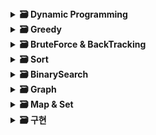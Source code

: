 <details>
  <summary>
    <STRONG>
     🗃 Dynamic Programming
    </STRONG>
  </summary>
     <br/>
  <div markdown="1">
  2021, 백준 : [1463 1로 만들기] (https://www.acmicpc.net/problem/1463) 🥈3 </br>
  2021, 백준 : [1757 달려달려] (https://www.acmicpc.net/problem/1757) 🥇4 </br>
  2021, 백준 : [2748 피보나치수 2] (https://www.acmicpc.net/problem/2748) 🥉1 </br>
  2021, 백준 : [15988 1,2,3 더하기 3] (https://www.acmicpc.net/problem/15988) 🥈2 </br>
  2021, 백준 : [20500 Ezreal 여눈부터 가네 ㅈㅈ] (https://www.acmicpc.net/problem/20500) 🥇5 </br>
  01/27, 백준 : [9095 1,2,3 더하기] (https://www.acmicpc.net/problem/9095) 🥈3 </br>
  2/15, 백준 : [11048 이동하기](https://www.acmicpc.net/problem/11048) 🥈1 </br> 

  </div>
 </details>
 
 <details>
  <summary>
    <STRONG>
     🗃 Greedy
    </STRONG>
  </summary>
     <br/>
  <div markdown="1">
  2021, 백준 : [1913 달팽이] (https://www.acmicpc.net/problem/1913) 🥈4 </br>
  2021, 백준 : [2847 게임을 만든 동준이] (https://www.acmicpc.net/problem/2847)🥈4 </br>
  2021, 백준 : [14659 한조서열정리하고옴ㅋㅋ] (https://www.acmicpc.net/problem/14659) 🥉2 </br>
  2021, 백준 : [16206 롤케이크] (https://www.acmicpc.net/problem/16206)🥈1 </br>
  2021, 백준 : [20044 Project Teams] (https://www.acmicpc.net/problem/20044) 🥈4 </br>
  2/4, 백준 : [11399 ATM](https://www.acmicpc.net/problem/11399) 🥈3 </br>
  2/17, 백준 알고리즘 : [16953 A->B](https://www.acmicpc.net/problem/16953)  </br> 
  2/28, 백준 : [1026 보물] (https://www.acmicpc.net/problem/1026)  </br>
  3/1, 백준 : [11501 주석] (https://www.acmicpc.net/problem/11501)  </br>
  3/2, 백준 : [1120번 문자열] (https://www.acmicpc.net/problem/1120) </br>
  3/3, 백준 : [11497 통나무 건너뛰기] (https://www.acmicpc.net/problem/11497)  </br>
  3/4, 백준 : [12904 A와 B] (https://www.acmicpc.net/problem/12904)  </br> 
  3/7, 백준 : [19621 회의실 배정 2] (https://www.acmicpc.net/problem/19621)  </br>
  3/8, 백준 : [1182번 부분수열의 합] (https://www.acmicpc.net/problem/1182) </br>
  3/10, 백준 : [11722 가장 긴 감소하는 부분 수열] (https://www.acmicpc.net/problem/11722) </br>
  3/11, 백준 : [9663번 N Queen] (https://www.acmicpc.net/problem/9663) </br>

  </div>
 </details>
 
 
 <details>
  <summary>
    <STRONG>
     🗃 BruteForce & BackTracking
    </STRONG>
  </summary>
     <br/>
  2021, 백준 : [2231 분해합] (https://www.acmicpc.net/problem/2231) 🥉2 </br>
  2021, 백준 : [1018 체스판 다시 칠하기] (https://www.acmicpc.net/problem/1018) 🥈5</br>
  2021, 백준 : [15649 N과M(1)] (https://www.acmicpc.net/problem/15649) 🥈3  </br>
  2021, 백준 : [15650 N과M(2)] (https://www.acmicpc.net/problem/15650) 🥈3 </br>
  2021, 백준 : [9663 N-Queen] (https://www.acmicpc.net/problem/9663) 🥇5 </br>
  2/8, 백준 : [14888 연산자 끼워넣기] (https://www.acmicpc.net/problem/14888) 🥈1  </br>
  </div>
 </details>
 
 <details>
  <summary>
    <STRONG>
     🗃 Sort
    </STRONG>
  </summary>
     <br/>
  1/25, 백준 : [10825_국영수](https://www.acmicpc.net/problem/10825) 🥈4 </br>
  2/11, 백준 알고리즘 : [2470 두 용액](https://www.acmicpc.net/problem/2470)   </br>
  
  </div>
 </details>
 
  <details>
  <summary>
    <STRONG>
     🗃 BinarySearch
    </STRONG>
  </summary>
     <br/>
  2021, 백준 : [1920 수찾기] (https://www.acmicpc.net/problem/1920)🥈4  </br>
  2021, 백준 : [2805 나무 자르기] (https://www.acmicpc.net/problem/2805)🥈3 </br>
  2021, 백준 : [3079 입국심사] (https://www.acmicpc.net/problem/3079)🥈1 </br>
  2021, 백준 : [16401 과자 나눠주기] (https://www.acmicpc.net/problem/16401)🥈3 </br>
  1/26, 백준 : [7795_먹을 것인가 먹힐 것인가] (https://www.acmicpc.net/problem/7795) 🥈3 </br>
  </div>
 </details>
 
 <details>
  <summary>
    <STRONG>
     🗃 Graph
    </STRONG>
  </summary>
     <br/>
  2/3, 백준 : [11725 트리의 부모 찾기] (https://www.acmicpc.net/problem/11725) </br>
  2/9, 백준 : [1446 지름길](https://www.acmicpc.net/problem/1446)    </br>
  2/16, 백준 알고리즘 : [7576 토마토](https://www.acmicpc.net/problem/7576)    </br> 
  2/21, 백준 : [1260 DFS와 BFS](https://www.acmicpc.net/problem/1260) </br>
  2/22, 백준 : [9205 맥주 마시면서 걸어가기](https://www.acmicpc.net/problem/9205)   </br>
  2/23, 백준 : [1303 전투](https://www.acmicpc.net/problem/1303)   </br>
  2/24, 백준 : [2573 빙산](https://www.acmicpc.net/problem/2573)     </br>
  2/25, 백준 : [2206 벽 부수고 이동하기](https://www.acmicpc.net/problem/2206)  </br> 
  </div>
 </details>
 
 <details>
  <summary>
    <STRONG>
     🗃 Map & Set
    </STRONG>
  </summary>
     <br/>
  2/7, 백준 : [10546 배부른 마라토너] (https://www.acmicpc.net/problem/10546) 🥈4  </br>
  2/10, 백준 : [17219 비밀번호 찾기] (https://www.acmicpc.net/problem/17219) 🥈4 </br> 
  2/18, 백준 알고리즘 : [2002 추월](https://www.acmicpc.net/problem/2002) 🥈1 </br>
  3/14, 백준 : [7785 회사에 있는 사람] (https://www.acmicpc.net/problem/7785) 🥈5 </br>
  3/15, 백준 : [1620 나는야 포켓몬 마스터 이다솜] (https://www.acmicpc.net/problem/1620) 🥈4 </br>
  3/16, 프로그래머스 : [42577 전화번호 목록] (https://programmers.co.kr/learn/courses/30/lessons/42577) 2️⃣ </br>
  3/16, 백준 : [4358 생태학] (https://www.acmicpc.net/problem/4358) 🥈1 </br>
  3/17, 백준 : [19583 싸이버 개강총회] (https://www.acmicpc.net/problem/19583) 🥈1 </br>
  
  </div>
 </details>
 
<details>
  <summary>
    <STRONG>
     🗃 구현
    </STRONG>
  </summary>
     <br/>
  1/28, 백준 : [1157_단어공부] (https://www.acmicpc.net/problem/1157) 🥉1 </br>
  1/31, 백준 : [2442_별찍기5] (https://www.acmicpc.net/problem/2442)  🥉3   </br>
  2/1, 백준 : [2443_별찍기6] (https://www.acmicpc.net/problem/2443)  🥉3 </br> 
  2/2, 백준 : [1110_더하기 사이클] (https://www.acmicpc.net/problem/1110) 🥉1 </br> 
  </div>
 </details>
